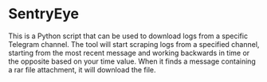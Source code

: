 # SentryEye
This is a Python script that can be used to download logs from a specific Telegram channel. The tool will start scraping logs from a specified channel, starting from the most recent message and working backwards in time or the opposite based on your time value. When it finds a message containing a rar file attachment, it will download the file.

